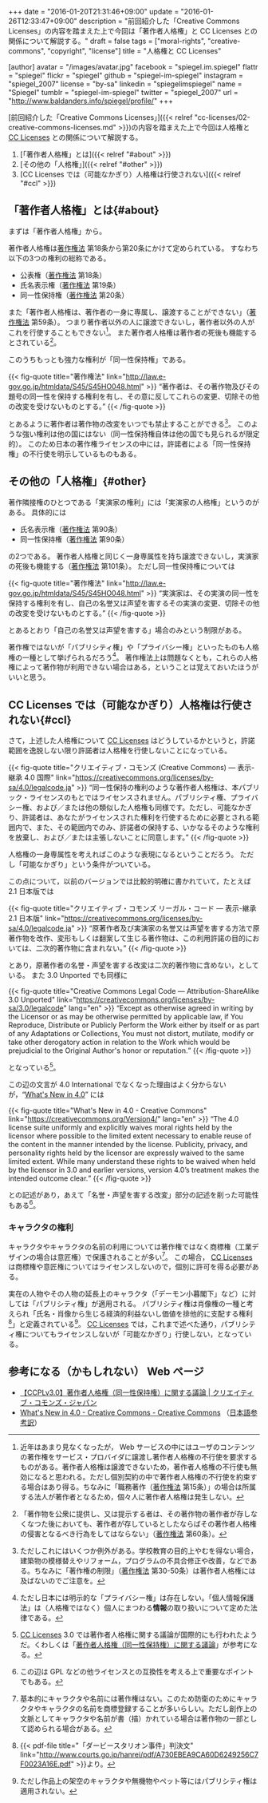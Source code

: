 +++
date = "2016-01-20T21:31:46+09:00"
update = "2016-01-26T12:33:47+09:00"
description = "前回紹介した「Creative Commons Licenses」の内容を踏まえた上で今回は「著作者人格権」と CC Licenses との関係について解説する。"
draft = false
tags = ["moral-rights", "creative-commons", "copyright", "license"]
title = "人格権と CC Licenses"

[author]
  avatar = "/images/avatar.jpg"
  facebook = "spiegel.im.spiegel"
  flattr = "spiegel"
  flickr = "spiegel"
  github = "spiegel-im-spiegel"
  instagram = "spiegel_2007"
  license = "by-sa"
  linkedin = "spiegelimspiegel"
  name = "Spiegel"
  tumblr = "spiegel-im-spiegel"
  twitter = "spiegel_2007"
  url = "http://www.baldanders.info/spiegel/profile/"
+++

[前回紹介した「Creative Commons Licenses」]({{< relref "cc-licenses/02-creative-commons-licenses.md" >}})の内容を踏まえた上で今回は人格権と [CC Licenses] との関係について解説する。

1. [「著作者人格権」とは]({{< relref "#about" >}})
1. [その他の「人格権」]({{< relref "#other" >}})
1. [CC Licenses では（可能なかぎり）人格権は行使されない]({{< relref "#ccl" >}})

## 「著作者人格権」とは{#about}

まずは「著作者人格権」から。

著作者人格権は[著作権法] 第18条から第20条にかけて定められている。
すなわち以下の3つの権利の総称である。

- 公表権（[著作権法] 第18条）
- 氏名表示権（[著作権法] 第19条）
- 同一性保持権（[著作権法] 第20条）

また「著作者人格権は、著作者の一身に専属し、譲渡することができない」（[著作権法] 第59条）。
つまり著作者以外の人に譲渡できないし，著作者以外の人がこれを行使することもできない[^a]。
また著作者人格権は著作者の死後も機能するとされている[^a2]。

[^a]: 近年はあまり見なくなったが， Web サービスの中にはユーザのコンテンツの著作権をサービス・プロバイダに譲渡し著作者人格権の不行使を要求するものがある。著作者人格権は譲渡できないため，著作者人格権の不行使も無効になると思われる。ただし個別契約の中で著作者人格権の不行使を約束する場合はあり得る。ちなみに「職務著作（[著作権法] 第15条）」の場合は所属する法人が著作者となるため，個々人に著作者人格権は発生しない。
[^a2]: 「著作物を公衆に提供し、又は提示する者は、その著作物の著作者が存しなくなつた後においても、著作者が存しているとしたならばその著作者人格権の侵害となるべき行為をしてはならない」（[著作権法] 第60条）。

このうちもっとも強力な権利が「同一性保持権」である。

{{< fig-quote title="著作権法" link="http://law.e-gov.go.jp/htmldata/S45/S45HO048.html" >}}
<q>著作者は、その著作物及びその題号の同一性を保持する権利を有し、その意に反してこれらの変更、切除その他の改変を受けないものとする。</q>
{{< /fig-quote >}}

とあるように著作者は著作物の改変をいつでも禁止することができる[^b]。
このような強い権利は他の国にはない（同一性保持権自体は他の国でも見られるが限定的）。
このため日本の著作権ライセンスの中には，許諾者による「同一性保持権」の不行使を明示しているものもある。

[^b]: ただしこれにはいくつか例外がある。学校教育の目的上やむを得ない場合，建築物の模様替えやリフォーム，プログラムの不具合修正や改善，などである。ちなみに「著作権の制限」（[著作権法] 第30-50条）は著作者人格権には及ばないのでご注意を。

## その他の「人格権」{#other}

著作隣接権のひとつである「実演家の権利」には「実演家の人格権」というのがある。
具体的には

- 氏名表示権（[著作権法] 第90条）
- 同一性保持権（[著作権法] 第90条）

の2つである。
著作者人格権と同じく一身専属性を持ち譲渡できないし，実演家の死後も機能する（[著作権法] 第101条）。
ただし同一性保持権については

{{< fig-quote title="著作権法" link="http://law.e-gov.go.jp/htmldata/S45/S45HO048.html" >}}
<q>実演家は、その実演の同一性を保持する権利を有し、自己の名誉又は声望を害するその実演の変更、切除その他の改変を受けないものとする。</q>
{{< /fig-quote >}}

とあるとおり「自己の名誉又は声望を害する」場合のみという制限がある。

著作権ではないが「パブリシティ権」や「プライバシー権」といったものも人格権の一種として挙げられるだろう[^c]。
著作権法上は問題なくとも，これらの人格権によって著作物が利用できない場合はある，ということは覚えておいたほうがいいと思う。

[^c]: ただし日本には明示的な「プライバシー権」は存在しない。「個人情報保護法」は（人格権ではなく）個人にまつわる**情報**の取り扱いについて定めた法律である。

## CC Licenses では（可能なかぎり）人格権は行使されない{#ccl}

さて，上述した人格権について [CC Licenses] はどうしているかというと，許諾範囲を逸脱しない限り許諾者は人格権を行使しないことになっている。

{{< fig-quote title="クリエイティブ・コモンズ (Creative Commons) — 表示-継承 4.0 国際" link="https://creativecommons.org/licenses/by-sa/4.0/legalcode.ja" >}}
<q>同一性保持の権利のような著作者人格権は、本パブリック・ライセンスのもとではライセンスされません。パブリシティ権、プライバシー権、および／または他の類似した人格権も同様です。ただし、可能なかぎり、許諾者は、あなたがライセンスされた権利を行使するために必要とされる範囲内で、また、その範囲内でのみ、許諾者の保持する、いかなるそのような権利を放棄し、および／または主張しないことに同意します。</q>
{{< /fig-quote >}}

人格権の一身専属性を考えればこのような表現になるということだろう。
ただし「可能なかぎり」という条件がついている。

この点について，以前のバージョンでは比較的明確に書かれていて，たとえば 2.1 日本版では

{{< fig-quote title="クリエイティブ・コモンズ リーガル・コード — 表示-継承 2.1 日本版" link="https://creativecommons.org/licenses/by-sa/4.0/legalcode.ja" >}}
<q>原著作者及び実演家の名誉又は声望を害する方法で原著作物を改作、変形もしくは翻案して生じる著作物は、この利用許諾の目的においては、二次的著作物に含まれない。</q>
{{< /fig-quote >}}

とあり，原著作者の名誉・声望を害する改変は二次的著作物に含めない，としている。
また 3.0 Unported でも同様に

{{< fig-quote title="Creative Commons Legal Code — Attribution-ShareAlike 3.0 Unported" link="https://creativecommons.org/licenses/by-sa/3.0/legalcode" lang="en" >}}
<q>Except as otherwise agreed in writing by the Licensor or as may be otherwise permitted by applicable law, if You Reproduce, Distribute or Publicly Perform the Work either by itself or as part of any Adaptations or Collections, You must not distort, mutilate, modify or take other derogatory action in relation to the Work which would be prejudicial to the Original Author's honor or reputation.</q>
{{< /fig-quote >}}

となっている[^c2]。

[^c2]: [CC Licenses] 3.0 では著作者人格権に関する議論が国際的にも行われたようだ。くわしくは「[著作者人格権（同一性保持権）に関する議論](http://creativecommons.jp/2006/11/15/ccplv3-discussion/)」が参考になる。

この辺の文言が 4.0 International でなくなった理由はよく分からないが，“[What's New in 4.0](https://creativecommons.org/Version4/)” には

{{< fig-quote title="What's New in 4.0 - Creative Commons" link="https://creativecommons.org/Version4/" lang="en" >}}
<q>The 4.0 license suite uniformly and explicitly waives moral rights held by the licensor where possible to the limited extent necessary to enable reuse of the content in the manner intended by the license. Publicity, privacy, and personality rights held by the licensor are expressly waived to the same limited extent. While many understand these rights to be waived when held by the licensor in 3.0 and earlier versions, version 4.0’s treatment makes the intended outcome clear.</q>
{{< /fig-quote >}}

との記述があり，あえて「名誉・声望を害する改変」部分の記述を削った可能性もある[^d]。

[^d]: この辺は GPL などの他ライセンスとの互換性を考える上で重要なポイントでもある。

### キャラクタの権利

キャラクタやキャラクタの名前の利用については著作権ではなく商標権（工業デザインの場合は意匠権）で保護されることが多い[^e]。
この場合， [CC Licenses] は商標権や意匠権についてはライセンスしないので，個別に許可を得る必要がある。

 [^e]: 基本的にキャラクタや名前には著作権はない。このため防衛のためにキャラクタやキャラクタの名前を商標登録することが多いらしい。ただし創作上の文脈としてキャラクタや名前が書（描）かれている場合は著作物の一部として認められる場合がある。

実在の人物やその人物の延長上のキャラクタ（「デーモン小暮閣下」など）に対しては「パブリシティ権」が適用される。
パブリシティ権は肖像権の一種と考えられ「氏名・肖像から生じる経済的利益ないし価値を排他的に支配する権利[^ds]」と定義されている[^pr1]。
[CC Licenses] では，これまで述べた通り，パブリシティ権についてもライセンスしないが「可能なかぎり」行使しない，となっている。

[^ds]: {{< pdf-file title="「ダービースタリオン事件」判決文" link="http://www.courts.go.jp/hanrei/pdf/A730EBEA9CA60D6249256C7F0023A16E.pdf" >}}より。
[^pr1]: ただし作品上の架空のキャラクタや無機物やペット等にはパブリシティ権は適用されない。

## 参考になる（かもしれない） Web ページ

- [【CCPLv3.0】著作者人格権（同一性保持権）に関する議論 | クリエイティブ・コモンズ・ジャパン](http://creativecommons.jp/2006/11/15/ccplv3-discussion/)
- [What's New in 4.0 - Creative Commons - Creative Commons](https://creativecommons.org/Version4/) （[日本語参考訳](http://qiita.com/nyampire/items/c03904bd27bd8812aad3)）

[本シリーズ]: /cc-licenses "改訂3版： CC-License について — text.Baldanders.info"
[著作権法]: http://law.e-gov.go.jp/htmldata/S45/S45HO048.html "著作権法"
[CC Licenses]: https://creativecommons.org/licenses/ "ライセンスについて - Creative Commons"
